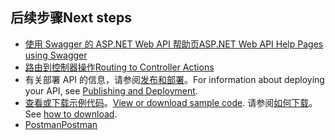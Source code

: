 ## <a name="next-steps"></a><span data-ttu-id="f980d-101">后续步骤</span><span class="sxs-lookup"><span data-stu-id="f980d-101">Next steps</span></span>

* [<span data-ttu-id="f980d-102">使用 Swagger 的 ASP.NET Web API 帮助页</span><span class="sxs-lookup"><span data-stu-id="f980d-102">ASP.NET Web API Help Pages using Swagger</span></span>](xref:tutorials/web-api-help-pages-using-swagger)
* [<span data-ttu-id="f980d-103">路由到控制器操作</span><span class="sxs-lookup"><span data-stu-id="f980d-103">Routing to Controller Actions</span></span>](xref:mvc/controllers/routing)
* <span data-ttu-id="f980d-104">有关部署 API 的信息，请参阅[发布和部署](xref:publishing/index)。</span><span class="sxs-lookup"><span data-stu-id="f980d-104">For information about deploying your API, see [Publishing and Deployment](xref:publishing/index).</span></span>
* <span data-ttu-id="f980d-105">[查看或下载示例代码](https://github.com/aspnet/Docs/tree/master/aspnetcore/tutorials/first-web-api/sample)。</span><span class="sxs-lookup"><span data-stu-id="f980d-105">[View or download sample code](https://github.com/aspnet/Docs/tree/master/aspnetcore/tutorials/first-web-api/sample).</span></span> <span data-ttu-id="f980d-106">请参阅[如何下载](xref:tutorials/index#how-to-download-a-sample)。</span><span class="sxs-lookup"><span data-stu-id="f980d-106">See [how to download](xref:tutorials/index#how-to-download-a-sample).</span></span>
* [<span data-ttu-id="f980d-107">Postman</span><span class="sxs-lookup"><span data-stu-id="f980d-107">Postman</span></span>](https://www.getpostman.com/)
